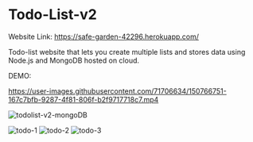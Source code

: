 # Todo-List-v2

Website Link: https://safe-garden-42296.herokuapp.com/

Todo-list website that lets you create multiple lists and stores data using Node.js and MongoDB hosted on cloud.



DEMO:



https://user-images.githubusercontent.com/71706634/150766751-167c7bfb-9287-4f81-806f-b2f9717718c7.mp4



![todolist-v2-mongoDB](https://user-images.githubusercontent.com/71706634/150766934-af734b17-25d3-4ede-85e1-541ba3a62f63.png)

![todo-1](https://user-images.githubusercontent.com/71706634/150765346-4d7e4295-acec-4e3c-819d-2054126ff475.png)
![todo-2](https://user-images.githubusercontent.com/71706634/150765351-fe62edd6-1a8c-4075-b7c4-74fa247bf689.png)
![todo-3](https://user-images.githubusercontent.com/71706634/150765354-bc8c6970-404e-4692-97e2-865b4c2aa2c7.png)
